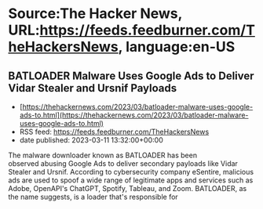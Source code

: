 # Source:The Hacker News, URL:https://feeds.feedburner.com/TheHackersNews, language:en-US

## BATLOADER Malware Uses Google Ads to Deliver Vidar Stealer and Ursnif Payloads
 - [https://thehackernews.com/2023/03/batloader-malware-uses-google-ads-to.html](https://thehackernews.com/2023/03/batloader-malware-uses-google-ads-to.html)
 - RSS feed: https://feeds.feedburner.com/TheHackersNews
 - date published: 2023-03-11 13:32:00+00:00

The malware downloader known as BATLOADER has been observed abusing Google Ads to deliver secondary payloads like Vidar Stealer and Ursnif.
According to cybersecurity company eSentire, malicious ads are used to spoof a wide range of legitimate apps and services such as Adobe, OpenAPI's ChatGPT, Spotify, Tableau, and Zoom.
BATLOADER, as the name suggests, is a loader that's responsible for

